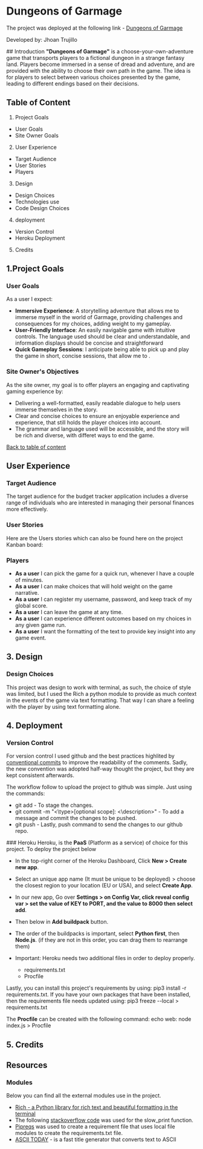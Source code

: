# Dungeons of Garmage
The project was deployed at the following link - [Dungeons of Garmage]()

Developed by: Jhoan Trujillo

## Introduction 
**"Dungeons of Garmage"** is a choose-your-own-adventure game that transports players to a fictional dungeon in a strange fantasy land. Players become immersed in a sense of dread and adventure, and are provided with the ability to choose their own path in the game. The idea is for players to select between various choices presented by the game, leading to different endings based on their decisions.

## Table of Content
1. Project Goals
  - User Goals 
  - Site Owner Goals
2. User Experience
  - Target Audience
  - User Stories
  - Players
3. Design
  - Design Choices
  - Technologies use 
  - Code Design Choices
4. deployment
  - Version Control
  - Heroku Deployment
5. Credits

## 1.Project Goals

### User Goals
As a user I expect: 

- **Immersive Experience**: A storytelling adventure that allows me to immerse myself in the world of Garmage, providing challenges and consequences for my choices, adding weight to my gameplay.
- **User-Friendly Interface**: An easily navigable game with intuitive controls. The language used should be clear and understandable, and information displays should be concise and straightforward
- **Quick Gameplay Sessions**: I anticipate being able to pick up and play the game in short, concise sessions, that allow me to .

### Site Owner's Objectives
As the site owner, my goal is to offer players an engaging and captivating gaming experience by: 

- Delivering a well-formatted, easily readable dialogue to help users immerse themselves in the story. 
- Clear and concise choices to ensure an enjoyable experience and experience, that still holds the player choices into account. 
- The grammar and language used will be accessible, and the story will be rich and diverse, with differet ways to end the game.

[Back to table of content](#table-of-content)

## User Experience

### Target Audience
The target audience for the budget tracker application includes a diverse range of individuals who are interested in managing their personal finances more effectively.

### User Stories
Here are the Users stories which can also be found here on the project Kanban board:

### Players
- **As a user** I can pick the game for a quick run, whenever I have a couple of minutes.
- **As a user** I can make choices that will hold weight on the game narrative.
- **As a user** I can register my username, password, and keep track of my global score.
- **As a user** I can leave the game at any time.
- **As a user** I can experience different outcomes based on my choices in any given game run.
- **As a user** I want the formatting of the text to provide key insight into any game event.

## 3. Design

### Design Choices
This project was design to work with terminal, as such, the choice of style was limited, but I used the Rich a python module to provide as much context in the events of the game via text formatting. That way I can share a feeling with the player by using text formatting alone.

## 4. Deployment

### Version Control
For version control I used github and the best practices highlited by [conventional commits](https://www.conventionalcommits.org/en/v1.0.0/) 
to improve the readability of the comments. Sadly, the new convention was adopted half-way thought the project, but they are kept consistent afterwards. 

The workflow follow to upload the project to github was simple. Just using the commands: 

- git add - To stage the changes.
- git commit -m "<\type>[optional scope]: <\description>" - To add a message and commit the changes to be pushed.
- git push - Lastly, push command to send the changes to our github repo. 

### Heroku
Heroku, is the **PaaS** (Platform as a service) of choice for this project. To deploy the project below 

- In the top-right corner of the Heroku Dashboard, Click **New > Create new app**.
- Select an unique app name (It must be unique to be deployed) > choose the closest region to your location (EU or USA), and select **Create App**.
- In our new app, Go over **Settings > on Config Var, click reveal config var > set the value of KEY to PORT, and the value to 8000 then select add**.
- Then below in **Add buildpack** button.
- The order of the buildpacks is important, select **Python first**, then **Node.js**. (if they are not in this order, you can drag them to rearrange them)
- Important: Heroku needs two additional files in order to deploy properly.

  - requirements.txt
  - Procfile

Lastly, you can install this project's requirements by using: pip3 install -r requirements.txt. If you have your own packages that have been installed, then the requirements file needs updated using: pip3 freeze --local > requirements.txt

The **Procfile** can be created with the following command: echo web: node index.js > Procfile

## 5. Credits 

## Resources

### Modules
Below you can find all the external modules use in the project.

- [Rich - a Python library for rich text and beautiful formatting in the terminal](https://github.com/Textualize/rich)
- The following [stackoverflow code](https://stackoverflow.com/questions/4099422/printing-slowly-simulate-typing) was used for the slow_print function.
- [Pipreqs](https://pypi.org/project/pipreqs/) was used to create a requirement file that uses local file modules to create the requirements.txt file. 
- [ASCII TODAY](https://ascii.today/) - is a fast title generator that converts text to ASCII 